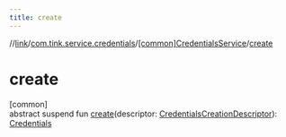 ```yaml
---
title: create
---
```

//[link](../../../index.html)/[com.tink.service.credentials](../index.html)/[[common]CredentialsService](index.html)/[create](create.html)



# create



[common]\
abstract suspend fun [create](create.html)(descriptor: [CredentialsCreationDescriptor](../[common]-credentials-creation-descriptor/index.html)): [Credentials](../../com.tink.model.credentials/[common]-credentials/index.html)




